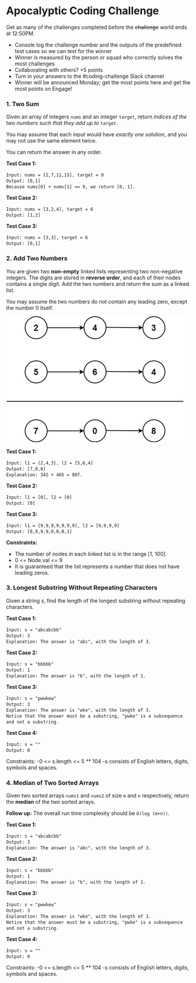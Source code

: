 # Apocalyptic Coding Challenge

Get as many of the challenges completed before the ~~challenge~~ world ends at 12:50PM.

- Console log the challenge number and the outputs of the predefined test cases so we can test for the winner
- Winner is measured by the person or squad who correctly solves the most challenges 
- Collaborating with others? +5 points
- Turn in your answers to the #coding-challenge Slack channel
- Winner will be announced Monday; get the most points here and get the most points on Engage!

### 1. Two Sum

Given an array of integers `nums` and an integer `target`, return _indices of the two numbers such that they add up to_ `target`.

You may assume that each input would have _exactly one solution_, and you may not use the same element twice.

You can return the answer in any order.

**Test Case 1:**
```
Input: nums = [2,7,11,15], target = 9
Output: [0,1]
Because nums[0] + nums[1] == 9, we return [0, 1].
```
**Test Case 2:**
```
Input: nums = [3,2,4], target = 6
Output: [1,2]
```
**Test Case 3:**
```
Input: nums = [3,3], target = 6
Output: [0,1]
```

### 2. Add Two Numbers

You are given two **non-empty** linked lists representing two non-negative integers. The digits are stored in **reverse order**, and each of their nodes contains a single digit. Add the two numbers and return the sum as a linked list.

You may assume the two numbers do not contain any leading zero, except the number 0 itself.

![Nodes](addtwonumber1.jpg)

**Test Case 1:**
```
Input: l1 = [2,4,3], l2 = [5,6,4]
Output: [7,0,8]
Explanation: 342 + 465 = 807.
```
**Test Case 2:**
```
Input: l1 = [0], l2 = [0]
Output: [0]
```
**Test Case 3:**
```
Input: l1 = [9,9,9,9,9,9,9], l2 = [9,9,9,9]
Output: [8,9,9,9,0,0,0,1]
```
**Constraints:**

- The number of nodes in each linked list is in the range [1, 100].
- 0 <= Node.val <= 9
- It is guaranteed that the list represents a number that does not have leading zeros.

### 3. Longest Substring Without Repeating Characters

Given a string s, find the length of the longest substring without repeating characters.

**Test Case 1:**
```
Input: s = "abcabcbb"
Output: 3
Explanation: The answer is "abc", with the length of 3.
```
**Test Case 2:**
```
Input: s = "bbbbb"
Output: 1
Explanation: The answer is "b", with the length of 1.
```
**Test Case 3:**
```
Input: s = "pwwkew"
Output: 3
Explanation: The answer is "wke", with the length of 3.
Notice that the answer must be a substring, "pwke" is a subsequence and not a substring.
```
**Test Case 4:**
```
Input: s = ""
Output: 0
```
Constraints:
-0 <= s.length <= 5 ** 104
-s consists of English letters, digits, symbols and spaces.

### 4. Median of Two Sorted Arrays

Given two sorted arrays `nums1` and `nums2` of size `m` and `n` respectively, return the **median** of the two sorted arrays.

**Follow up:** The overall run time complexity should be `O(log (m+n))`.

**Test Case 1:**
```
Input: s = "abcabcbb"
Output: 3
Explanation: The answer is "abc", with the length of 3.
```
**Test Case 2:**
```
Input: s = "bbbbb"
Output: 1
Explanation: The answer is "b", with the length of 1.
```
**Test Case 3:**
```
Input: s = "pwwkew"
Output: 3
Explanation: The answer is "wke", with the length of 3.
Notice that the answer must be a substring, "pwke" is a subsequence and not a substring.
```
**Test Case 4:**
```
Input: s = ""
Output: 0
```
Constraints:
-0 <= s.length <= 5 ** 104
-s consists of English letters, digits, symbols and spaces.


